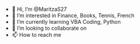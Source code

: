 - 👋 Hi, I’m @MaritzaS27
- 👀 I’m interested in Finance, Books, Tennis, French
- 🌱 I’m currently learning VBA Coding, Python
- 💞️ I’m looking to collaborate on
- 📫 How to reach me 

<!---
MaritzaS27/MaritzaS27 is a ✨ special ✨ repository because its `README.md` (this file) appears on your GitHub profile.
You can click the Preview link to take a look at your changes.
--->
